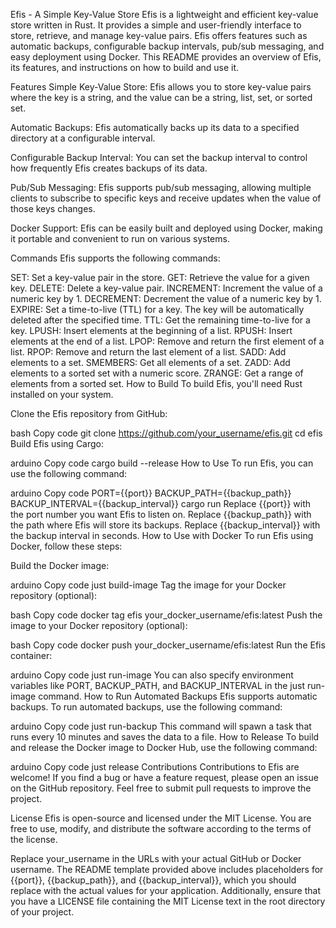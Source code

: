 Efis - A Simple Key-Value Store
Efis is a lightweight and efficient key-value store written in Rust. It provides a simple and user-friendly interface to store, retrieve, and manage key-value pairs. Efis offers features such as automatic backups, configurable backup intervals, pub/sub messaging, and easy deployment using Docker. This README provides an overview of Efis, its features, and instructions on how to build and use it.

Features
Simple Key-Value Store: Efis allows you to store key-value pairs where the key is a string, and the value can be a string, list, set, or sorted set.

Automatic Backups: Efis automatically backs up its data to a specified directory at a configurable interval.

Configurable Backup Interval: You can set the backup interval to control how frequently Efis creates backups of its data.

Pub/Sub Messaging: Efis supports pub/sub messaging, allowing multiple clients to subscribe to specific keys and receive updates when the value of those keys changes.

Docker Support: Efis can be easily built and deployed using Docker, making it portable and convenient to run on various systems.

Commands
Efis supports the following commands:

SET: Set a key-value pair in the store.
GET: Retrieve the value for a given key.
DELETE: Delete a key-value pair.
INCREMENT: Increment the value of a numeric key by 1.
DECREMENT: Decrement the value of a numeric key by 1.
EXPIRE: Set a time-to-live (TTL) for a key. The key will be automatically deleted after the specified time.
TTL: Get the remaining time-to-live for a key.
LPUSH: Insert elements at the beginning of a list.
RPUSH: Insert elements at the end of a list.
LPOP: Remove and return the first element of a list.
RPOP: Remove and return the last element of a list.
SADD: Add elements to a set.
SMEMBERS: Get all elements of a set.
ZADD: Add elements to a sorted set with a numeric score.
ZRANGE: Get a range of elements from a sorted set.
How to Build
To build Efis, you'll need Rust installed on your system.

Clone the Efis repository from GitHub:

bash
Copy code
git clone https://github.com/your_username/efis.git
cd efis
Build Efis using Cargo:

arduino
Copy code
cargo build --release
How to Use
To run Efis, you can use the following command:

arduino
Copy code
PORT={{port}} BACKUP_PATH={{backup_path}} BACKUP_INTERVAL={{backup_interval}} cargo run
Replace {{port}} with the port number you want Efis to listen on.
Replace {{backup_path}} with the path where Efis will store its backups.
Replace {{backup_interval}} with the backup interval in seconds.
How to Use with Docker
To run Efis using Docker, follow these steps:

Build the Docker image:

arduino
Copy code
just build-image
Tag the image for your Docker repository (optional):

bash
Copy code
docker tag efis your_docker_username/efis:latest
Push the image to your Docker repository (optional):

bash
Copy code
docker push your_docker_username/efis:latest
Run the Efis container:

arduino
Copy code
just run-image
You can also specify environment variables like PORT, BACKUP_PATH, and BACKUP_INTERVAL in the just run-image command.
How to Run Automated Backups
Efis supports automatic backups. To run automated backups, use the following command:

arduino
Copy code
just run-backup
This command will spawn a task that runs every 10 minutes and saves the data to a file.
How to Release
To build and release the Docker image to Docker Hub, use the following command:

arduino
Copy code
just release
Contributions
Contributions to Efis are welcome! If you find a bug or have a feature request, please open an issue on the GitHub repository. Feel free to submit pull requests to improve the project.

License
Efis is open-source and licensed under the MIT License. You are free to use, modify, and distribute the software according to the terms of the license.

Replace your_username in the URLs with your actual GitHub or Docker username. The README template provided above includes placeholders for {{port}}, {{backup_path}}, and {{backup_interval}}, which you should replace with the actual values for your application. Additionally, ensure that you have a LICENSE file containing the MIT License text in the root directory of your project.
